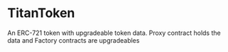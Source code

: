 # TitanToken
An ERC-721 token with upgradeable token data. Proxy contract holds the data and Factory contracts are upgradeables
